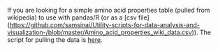 If you are looking for a simple amino acid properties table (pulled from wikipedia) to use with pandas/R (or as a [csv file] 
(https://github.com/samsinai/Utility-scripts-for-data-analysis-and-visualization-/blob/master/Amino_acid_properties_wiki_data.csv)). The script for pulling the data is [here](https://github.com/samsinai/Utility-scripts-for-data-analysis-and-visualization-/blob/master/Read_amino_acid_table_from_wikipedia.ipynb).
